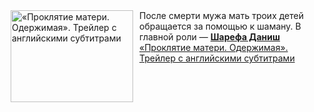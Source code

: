 <!--2025-03-12 11:00:11-->
<div class="yb">
  <div class="rss smaller1 kino_kino"><a href="https://www.kino-teatr.ru/video/47100/" title="«Проклятие матери. Одержимая». Трейлер с английскими субтитрами"><img src="https://www.kino-teatr.ru/video/0/0/47100/poster.jpg" width="196" height="147" align="left" hspace="5" style="margin: 0px 10px 0px 5px" alt="«Проклятие матери. Одержимая». Трейлер с английскими субтитрами"/></a>После смерти мужа мать троих детей обращается за помощью к шаману. В главной роли — <a href=https://www.kino-teatr.ru/kino/acter/w/asia/493137/bio/ target=_blank><strong>Шарефа Даниш</strong></a> <br><a class="light" href="https://www.kino-teatr.ru/video/47100/">«Проклятие матери. Одержимая». Трейлер с английскими субтитрами</a></div>
</div>
